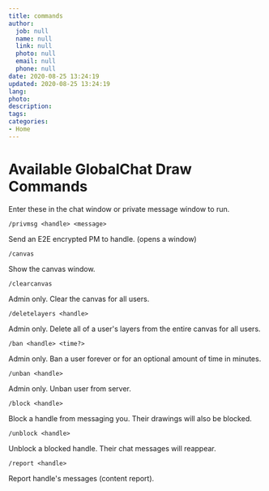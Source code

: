 ```yaml
---
title: commands
author:
  job: null
  name: null
  link: null
  photo: null
  email: null
  phone: null
date: 2020-08-25 13:24:19
updated: 2020-08-25 13:24:19
lang:
photo:
description:
tags:
categories:
- Home
---
```


# Available GlobalChat Draw Commands

Enter these in the chat window or private message window to run.

`/privmsg <handle> <message>`

Send an E2E encrypted PM to handle. (opens a window)

`/canvas`

Show the canvas window.

`/clearcanvas`

Admin only. Clear the canvas for all users.

`/deletelayers <handle>`

Admin only. Delete all of a user's layers from the entire canvas for all users.

`/ban <handle> <time?>`

Admin only. Ban a user forever or for an optional amount of time in minutes.

`/unban <handle>`

Admin only. Unban user from server.

`/block <handle>`

Block a handle from messaging you. Their drawings will also be blocked.

`/unblock <handle>`

Unblock a blocked handle. Their chat messages will reappear.

`/report <handle>`

Report handle's messages (content report).